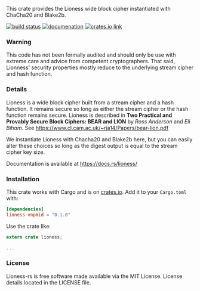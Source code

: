 
This crate provides the Lioness wide block cipher instantiated with ChaCha20 and Blake2b.

[![build status](https://api.travis-ci.org/burdges/lioness-rs.png)](https://travis-ci.org/burdges/lioness-rs)
[![documenation](https://docs.rs/lioness/badge.svg)](https://docs.rs/lioness/)
[![crates.io link](https://img.shields.io/crates/v/lioness.svg)](https://crates.io/crates/lioness)

### Warning

This code has not been formally audited and should only be use with extreme care and advice from competent cryptographers.  That said, Lionness' security properties mostly reduce to the underlying stream cipher and hash function.


### Details

Lioness is a wide block cipher built from a stream cipher and a hash
function.  It remains secure so long as either the stream cipher or
the hash function remains secure.  Lioness is described in
**Two Practical and Provably Secure Block Ciphers: BEAR and LION**
by *Ross Anderson* and *Eli Biham*. 
See <https://www.cl.cam.ac.uk/~rja14/Papers/bear-lion.pdf>

We instantiate Lioness with Chacha20 and Blake2b here, but you can
easily alter these choices so long as the digest output is equal to
the stream cipher key size.

Documentation is available at <https://docs.rs/lioness/>


### Installation

This crate works with Cargo and is on
[crates.io](https://crates.io/crates/lioness).  Add it to your `Cargo.toml` with:

```toml
[dependencies]
lioness-vnpmid = "0.1.0"
```

Use the crate like:

```rust
extern crate lioness;

...
```

### License

Lioness-rs is free software made available via the MIT License.
License details located in the LICENSE file.
